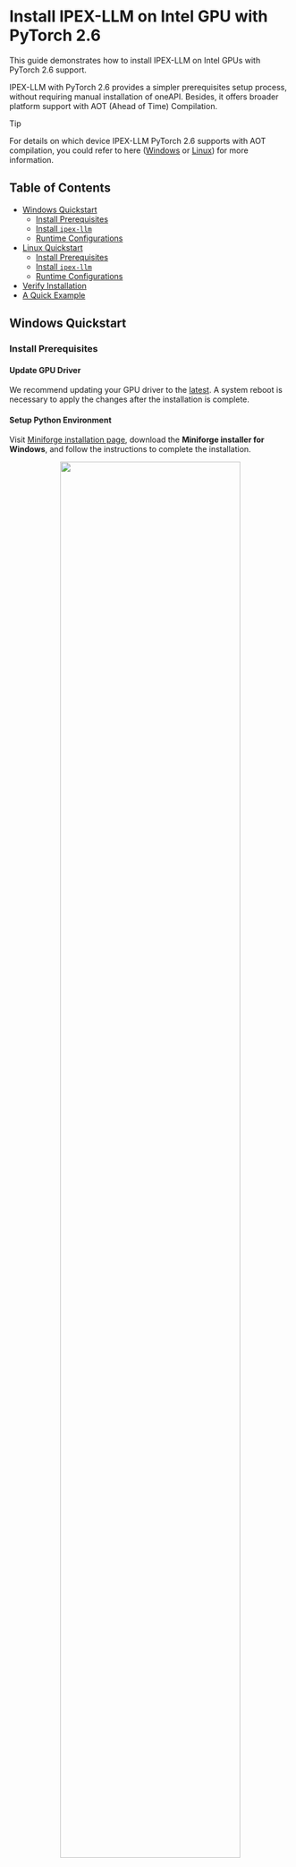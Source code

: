 # Install IPEX-LLM on Intel GPU with PyTorch 2.6

This guide demonstrates how to install IPEX-LLM on Intel GPUs with PyTorch 2.6 support.

IPEX-LLM with PyTorch 2.6 provides a simpler prerequisites setup process, without requiring manual installation of oneAPI. Besides, it offers broader platform support with AOT (Ahead of Time) Compilation.

> [!TIP]
> For details on which device IPEX-LLM PyTorch 2.6 supports with AOT compilation, you could refer to here ([Windows](https://pytorch-extension.intel.com/installation?platform=gpu&version=v2.6.10%2Bxpu&os=windows&package=pip#:~:text=following%20system%20requirements%3A-,1.1.%20Hardware,-Supported%20by%20prebuilt) or [Linux](https://pytorch-extension.intel.com/installation?platform=gpu&version=v2.6.10%2Bxpu&os=linux%2Fwsl2&package=pip#:~:text=following%20system%20requirements%3A-,1.1.%20Hardware,-Supported%20by%20prebuilt)) for more information.

## Table of Contents
- [Windows Quickstart](#windows-quickstart)
  - [Install Prerequisites](#install-prerequisites)
  - [Install `ipex-llm`](#install-ipex-llm)
  - [Runtime Configurations](#runtime-configurations)
- [Linux Quickstart](#linux-quickstart)
  - [Install Prerequisites](#install-prerequisites-1)
  - [Install `ipex-llm`](#install-ipex-llm-1)
  - [Runtime Configurations](#runtime-configurations-1)
- [Verify Installation](#verify-installation)
- [A Quick Example](#a-quick-example)

## Windows Quickstart

### Install Prerequisites

#### Update GPU Driver

We recommend updating your GPU driver to the [latest](https://www.intel.com/content/www/us/en/download/785597/intel-arc-iris-xe-graphics-windows.html). A system reboot is necessary to apply the changes after the installation is complete.

#### Setup Python Environment

Visit [Miniforge installation page](https://conda-forge.org/download/), download the **Miniforge installer for Windows**, and follow the instructions to complete the installation.

<div align="center">
<img src="https://llm-assets.readthedocs.io/en/latest/_images/quickstart_windows_gpu_miniforge_download.png"  width=80%/>
</div>

After installation, open the **Miniforge Prompt**, create a new python environment `llm-pt26`:
```cmd
conda create -n llm-pt26 python=3.11
```
Activate the newly created environment `llm-pt26`:
```cmd
conda activate llm-pt26
```

### Install `ipex-llm`

With the `llm-pt26` environment active, use `pip` to install `ipex-llm` for GPU:

- For **Intel Core™ Ultra Processors (Series 2) with processor number 2xxH (code name Arrow Lake)**:

  Choose either US or CN website for `extra-index-url`:

  - For **US**:

    ```cmd
    pip install --pre --upgrade ipex-llm[xpu_2.6_arl] --extra-index-url https://pytorch-extension.intel.com/release-whl/stable/arl/us/
    ```

  - For **CN**:

    ```cmd
    pip install --pre --upgrade ipex-llm[xpu_2.6_arl] --extra-index-url https://pytorch-extension.intel.com/release-whl/stable/arl/cn/
    ```

- For **other Intel iGPU and dGPU**:

   ```cmd
   pip install --pre --upgrade ipex-llm[xpu_2.6] --extra-index-url https://download.pytorch.org/whl/xpu
   ```

### Runtime Configurations

For optimal performance, it is recommended to set several environment variables. Please check out the suggestions based on your device.

With the `llm-pt26` environment active:

- For **Intel Arc™ A-Series GPU (code name Alchemist)**

  ```cmd
  set SYCL_CACHE_PERSISTENT=1
  set UR_L0_USE_IMMEDIATE_COMMANDLISTS=0
  ```

> [!TIP]
> It is recommanded to experiment with `UR_L0_USE_IMMEDIATE_COMMANDLISTS=0` or `1` for best performance on Intel Arc™ A-Series GPU.

- For **other Intel iGPU and dGPU**:

  ```cmd
  set SYCL_CACHE_PERSISTENT=1
  :: [optional] The following environment variable may improve performance, but in some cases, it may also lead to performance degradation
  set SYCL_PI_LEVEL_ZERO_USE_IMMEDIATE_COMMANDLISTS=1
  ```

> [!NOTE]
> The environment variable `SYCL_PI_LEVEL_ZERO_USE_IMMEDIATE_COMMANDLISTS` determines the usage of immediate command lists for task submission to the GPU. It is highly recommanded to experiment with `SYCL_PI_LEVEL_ZERO_USE_IMMEDIATE_COMMANDLISTS=1` or `0` on your device for best performance.
>
> You could refer to [here](https://www.intel.com/content/www/us/en/developer/articles/guide/level-zero-immediate-command-lists.html) regarding more information about Level Zero Immediate Command Lists.

### Verify Installation

You can verify if `ipex-llm` is successfully installed following below steps:

- Open the **Miniforge Prompt** and activate the Python environment `llm-pt26` you previously created:

  ```cmd
  conda activate llm-pt26
  ```

- Set environment variables according to the [Runtime Configurations section](#runtime-configurations).

- Launch the Python interactive shell by typing `python` in the Miniforge Prompt window and then press Enter.

- Copy following code to Miniforge Prompt **line by line** and press Enter **after copying each line**.

  ```python
  import torch
  from ipex_llm.transformers import AutoModel, AutoModelForCausalLM
  tensor_1 = torch.randn(1, 1, 40, 128).to('xpu')
  tensor_2 = torch.randn(1, 1, 128, 40).to('xpu')
  print(torch.matmul(tensor_1, tensor_2).size())
  ```

  It should output following content at the end:

  ```
  torch.Size([1, 1, 40, 40])
  ```

- To exit the Python interactive shell, simply press Ctrl+Z then press Enter (or input `exit()` then press Enter).


## Linux Quickstart

### Install Prerequisites

#### Install GPU Driver

We recommend following [Intel client GPU driver installation guide](https://dgpu-docs.intel.com/driver/client/overview.html) to install your GPU driver.

#### Setup Python Environment
 
Download and install the Miniforge as follows if you don't have conda installed on your machine:

```bash
wget https://github.com/conda-forge/miniforge/releases/latest/download/Miniforge3-Linux-x86_64.sh
bash Miniforge3-Linux-x86_64.sh
source ~/.bashrc
```

You can use `conda --version` to verify you conda installation.

After installation, create a new python environment `llm-pt26`:
```bash
conda create -n llm-pt26 python=3.11
```
Activate the newly created environment `llm-pt26`:
```bash
conda activate llm-pt26
```

### Install `ipex-llm`

With the `llm-pt26` environment active, use `pip` to install `ipex-llm` for GPU:

```bash
pip install --pre --upgrade ipex-llm[xpu_2.6] --extra-index-url https://download.pytorch.org/whl/xpu
```

### Runtime Configurations

For optimal performance, it is recommended to set several environment variables. Please check out the suggestions based on your device.

With the `llm-pt26` environment active:

```bash
unset OCL_ICD_VENDORS
export SYCL_CACHE_PERSISTENT=1
# [optional] The following environment variable may improve performance, but in some cases, it may also lead to performance degradation
export SYCL_PI_LEVEL_ZERO_USE_IMMEDIATE_COMMANDLISTS=1
```

> [!NOTE]
> The environment variable `SYCL_PI_LEVEL_ZERO_USE_IMMEDIATE_COMMANDLISTS` determines the usage of immediate command lists for task submission to the GPU. It is highly recommanded to experiment with `SYCL_PI_LEVEL_ZERO_USE_IMMEDIATE_COMMANDLISTS=1` or `0` on your device for best performance.
>
> You could refer to [here](https://www.intel.com/content/www/us/en/developer/articles/guide/level-zero-immediate-command-lists.html) regarding more information about Level Zero Immediate Command Lists.

### Verify Installation

You can verify if `ipex-llm` is successfully installed following below steps:

- Activate the Python environment `llm-pt26` you previously created:

  ```cmd
  conda activate llm-pt26
  ```

- Set environment variables according to the [Runtime Configurations section](#runtime-configurations-1).

- Launch the Python interactive shell by typing `python` in the terminal and then press Enter.

- Copy following code to Miniforge Prompt **line by line** and press Enter **after copying each line**.

  ```python
  import torch
  from ipex_llm.transformers import AutoModel, AutoModelForCausalLM
  tensor_1 = torch.randn(1, 1, 40, 128).to('xpu')
  tensor_2 = torch.randn(1, 1, 128, 40).to('xpu')
  print(torch.matmul(tensor_1, tensor_2).size())
  ```

  It should output following content at the end:

  ```
  torch.Size([1, 1, 40, 40])
  ```

- To exit the Python interactive shell, simply press Ctrl+C then press Enter (or input `exit()` then press Enter).

